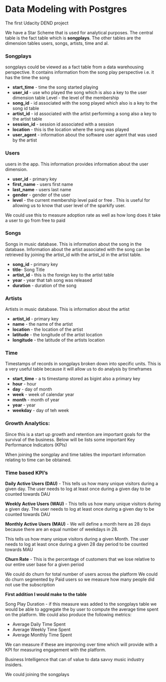 # Data Modeling with Postgres

The first Udacity DEND project

We have a Star Scheme that is used for analytical purposes. The central table is the fact table which is **songplays**. The other tables are the dimension tables users, songs, artists, time and al. 

### Songplays
songplays could be viewed as a fact table from a data warehousing perspective. It contains information from the song play perspective i.e. it has the time the song
* **start_time** - time the song started playing
* **user_id** - use who played the song which is also a key to the user dimension table Level - the level of the membership 
* **song_id** - id associated with the song played which also is a key to the song id table 
* **artist_id** - id associated with the artist performing a song also a key to the artist table
* **session_id** - session id associated with a session
* **location** - this is the location where the song was played 
* **user_agent** - information about the software user agent that was used by the artist 


### Users
users in the app. This information provides information about the user dimension. 

* **user_id** - primary key
* **first_name** - users first name
* **last_name** - users last name
* **gender** - gender of the user
* **level** - the current membership level paid or free . This is useful for allowing us to know that user level of the sparkify user.

We could use this to measure adoption rate as well as how long does it take a user to go from free to paid

### Songs
Songs in music database. This is information about the song in the database. Information about the artist associated with the song can be retrieved by joining the artist_id with the artist_id in the artist table. 
 
* **song_id** - primary key
* **title**- Song Title
* **artist_id** - this is the foreign key to the artist table
* **year** - year that tah song was released
* **duration** - duration of the song


### Artists
Artists in music database. This is information about the artist

* **artist_id** - primary key
* **name** - the name of the artist
* **location** - the location of the artist
* **latitude** - the longitude of the artist location
* **longitude** - the latitude of the artists location 

### Time
Timestamps of records in songplays broken down into specific units. This is a very useful table because it will allow us to do analysis by timeframes

* **start_time** - a ts timestamp stored as bigint also a primary key
* **hour** - hour
* **day** - day of month
* **week** - week of calendar year
* **month** - month of year
* **year** - year
* **weekday** - day of teh week



### Growth Analytics:

Since this is a start up growth and retention are important goals for the survival of the business. Below will be lists some important Key Performance Indicators (KPIs) 

When joining the songplay and time tables the important information relating to time can be obtained. 

### Time based KPI’s

**Daily Active Users (DAU)** - This  tells us how many unique visitors during a given day. The user needs to log at least once during a given day to be counted towards DAU

**Weekly Active Users (WAU)** - This  tells us how many unique visitors during a given day. The user needs to log at least once during a given day to be counted towards DAU

**Monthly Active Users (MAU)** - We will define a month here as 28 days because there are an equal number of weekdays in 28. 

This  tells us how many unique visitors during a given Month. The user needs to log at least once during a given 28 day period  to be counted towards MAU

**Churn Rate** - This is the  percentage of customers that we lose relative to our entire user base for a given period

We could do churn for total number of users across the platform 
We could do churn segmented by Paid users so we measure how many people did not use the subscription 

 



**First addition I would make to the table**

Song Play Duration -  if this measure was added to the songplays table we would be able to aggregate the by user to compute the average time spent on the platform. We could also produce the following metrics: 
* Average Daily Time Spent
* Average Weekly Time Spent
* Average Monthly Time Spent 

We can measure if these are improving over time which will provide with a KPI for measuring engagement with the platform.

Business Intelligence that can of value to data savvy music industry insiders. 

We could joining the songplays 
 

